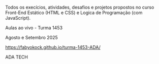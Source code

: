 Todos os execícios, atividades, desafios e projetos propostos no curso Front-End Estático (HTML e CSS) e Logica de Programação (com JavaScript).

Aulas ao vivo - Turma 1453

Agosto e Setembro 2025

https://fabyokock.github.io/turma-1453-ADA/

ADA TECH
